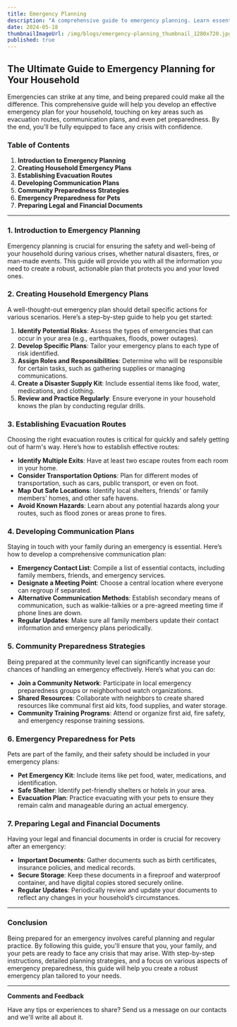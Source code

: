 ```yaml
---
title: Emergency Planning
description: "A comprehensive guide to emergency planning. Learn essential steps: assess risks, create contact lists, assemble plans, develop routes, prepare your home, and stay informed"
date: 2024-05-18
thumbnailImageUrl: /img/blogs/emergency-planning_thumbnail_1280x720.jpg
published: true
---
```


## The Ultimate Guide to Emergency Planning for Your Household

Emergencies can strike at any time, and being prepared could make all the difference. This comprehensive guide will help you develop an effective emergency plan for your household, touching on key areas such as evacuation routes, communication plans, and even pet preparedness. By the end, you'll be fully equipped to face any crisis with confidence.

### Table of Contents
1. **Introduction to Emergency Planning**
2. **Creating Household Emergency Plans**
3. **Establishing Evacuation Routes**
4. **Developing Communication Plans**
5. **Community Preparedness Strategies**
6. **Emergency Preparedness for Pets**
7. **Preparing Legal and Financial Documents**

---

### 1. Introduction to Emergency Planning

Emergency planning is crucial for ensuring the safety and well-being of your household during various crises, whether natural disasters, fires, or man-made events. This guide will provide you with all the information you need to create a robust, actionable plan that protects you and your loved ones.

### 2. Creating Household Emergency Plans

A well-thought-out emergency plan should detail specific actions for various scenarios. Here’s a step-by-step guide to help you get started:

1. **Identify Potential Risks**: Assess the types of emergencies that can occur in your area (e.g., earthquakes, floods, power outages).
2. **Develop Specific Plans**: Tailor your emergency plans to each type of risk identified.
3. **Assign Roles and Responsibilities**: Determine who will be responsible for certain tasks, such as gathering supplies or managing communications.
4. **Create a Disaster Supply Kit**: Include essential items like food, water, medications, and clothing.
5. **Review and Practice Regularly**: Ensure everyone in your household knows the plan by conducting regular drills.

### 3. Establishing Evacuation Routes

Choosing the right evacuation routes is critical for quickly and safely getting out of harm's way. Here’s how to establish effective routes:

- **Identify Multiple Exits**: Have at least two escape routes from each room in your home.
- **Consider Transportation Options**: Plan for different modes of transportation, such as cars, public transport, or even on foot.
- **Map Out Safe Locations**: Identify local shelters, friends' or family members' homes, and other safe havens.
- **Avoid Known Hazards**: Learn about any potential hazards along your routes, such as flood zones or areas prone to fires.

### 4. Developing Communication Plans

Staying in touch with your family during an emergency is essential. Here’s how to develop a comprehensive communication plan:

- **Emergency Contact List**: Compile a list of essential contacts, including family members, friends, and emergency services.
- **Designate a Meeting Point**: Choose a central location where everyone can regroup if separated.
- **Alternative Communication Methods**: Establish secondary means of communication, such as walkie-talkies or a pre-agreed meeting time if phone lines are down.
- **Regular Updates**: Make sure all family members update their contact information and emergency plans periodically.

### 5. Community Preparedness Strategies

Being prepared at the community level can significantly increase your chances of handling an emergency effectively. Here’s what you can do:

- **Join a Community Network**: Participate in local emergency preparedness groups or neighborhood watch organizations.
- **Shared Resources**: Collaborate with neighbors to create shared resources like communal first aid kits, food supplies, and water storage.
- **Community Training Programs**: Attend or organize first aid, fire safety, and emergency response training sessions.

### 6. Emergency Preparedness for Pets

Pets are part of the family, and their safety should be included in your emergency plans:

- **Pet Emergency Kit**: Include items like pet food, water, medications, and identification.
- **Safe Shelter**: Identify pet-friendly shelters or hotels in your area.
- **Evacuation Plan**: Practice evacuating with your pets to ensure they remain calm and manageable during an actual emergency.

### 7. Preparing Legal and Financial Documents

Having your legal and financial documents in order is crucial for recovery after an emergency:

- **Important Documents**: Gather documents such as birth certificates, insurance policies, and medical records.
- **Secure Storage**: Keep these documents in a fireproof and waterproof container, and have digital copies stored securely online.
- **Regular Updates**: Periodically review and update your documents to reflect any changes in your household’s circumstances.

---

### Conclusion

Being prepared for an emergency involves careful planning and regular practice. By following this guide, you'll ensure that you, your family, and your pets are ready to face any crisis that may arise. With step-by-step instructions, detailed planning strategies, and a focus on various aspects of emergency preparedness, this guide will help you create a robust emergency plan tailored to your needs.

---

**Comments and Feedback**

Have any tips or experiences to share? Send us a message on our contacts and we'll write all about it.
